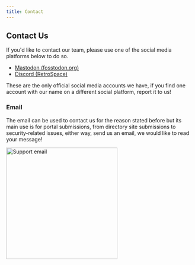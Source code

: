 ```yaml
---
title: Contact
---
```


## Contact Us

If you'd like to contact our team, please use one of the social media platforms below to do so.

- [Mastodon (fosstodon.org)](https://fosstodon.org/@surfscape)
- [Discord (RetroSpace)](/community)

These are the only official social media accounts we have, if you find one account with our name on a different social platform, report it to us!

### Email

The email can be used to contact us for the reason stated before but its main use is for portal submissions, from directory site submissions to security-related issues, either way, send us an email, we would like to read your message!

<img src="/static/images/others/email.svg" alt="Support email" style="width:300px;">
